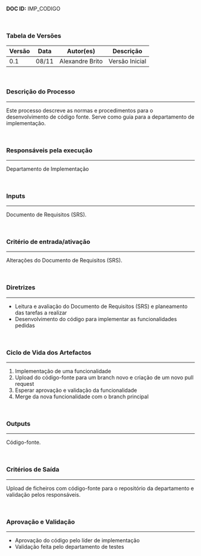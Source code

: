 **DOC ID:** IMP_CODIGO

<br>

### **Tabela de Versões**

| Versão | Data | Autor(es) | Descrição
|---|---|---|---
| 0.1 | 08/11 | Alexandre Brito | Versão Inicial
</br>

### **Descrição do Processo**

---

Este processo descreve as normas e procedimentos para o desenvolvimento de código fonte. Serve como guia para a departamento de implementação.

</br>

### **Responsáveis pela execução**

---

Departamento de Implementação

</br>


### **Inputs**

---
Documento de Requisitos (SRS).

</br>

### **Critério de entrada/ativação**

---

Alterações do Documento de Requisitos (SRS).

</br>


### **Diretrizes**

---
- Leitura e avaliação do Documento de Requisitos (SRS) e planeamento das tarefas a realizar
- Desenvolvimento do código para implementar as funcionalidades pedidas

</br>

### **Ciclo de Vida dos Artefactos**

---

1. Implementação de uma funcionalidade
2. Upload do código-fonte para um branch novo e criação de um novo pull request
3. Esperar aprovação e validação da funcionalidade
4. Merge da nova funcionalidade com o branch principal

</br>

### **Outputs**

---

Código-fonte.

</br>

### **Critérios de Saída**

---

Upload de ficheiros com código-fonte para o repositório da departamento e validação pelos responsáveis.

</br>

### **Aprovação e Validação**

---

- Aprovação do código pelo líder de implementação
- Validação feita pelo departamento de testes
